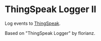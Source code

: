 ThingSpeak Logger II
====================

Log events to [ThingSpeak](https://thingspeak.com/).

Based on "ThingSpeak Logger" by florianz.
